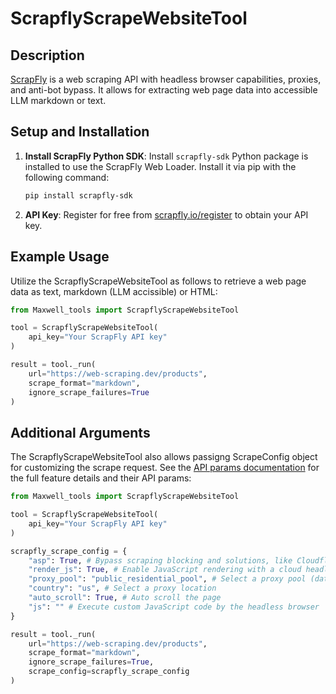 # ScrapflyScrapeWebsiteTool

## Description
[ScrapFly](https://scrapfly.io/) is a web scraping API with headless browser capabilities, proxies, and anti-bot bypass. It allows for extracting web page data into accessible LLM markdown or text.

## Setup and Installation
1. **Install ScrapFly Python SDK**: Install `scrapfly-sdk` Python package is installed to use the ScrapFly Web Loader. Install it via pip with the following command:

   ```bash
   pip install scrapfly-sdk
   ```

2. **API Key**: Register for free from [scrapfly.io/register](https://www.scrapfly.io/register/) to obtain your API key.

## Example Usage

Utilize the ScrapflyScrapeWebsiteTool as follows to retrieve a web page data as text, markdown (LLM accissible) or HTML:

```python
from Maxwell_tools import ScrapflyScrapeWebsiteTool

tool = ScrapflyScrapeWebsiteTool(
    api_key="Your ScrapFly API key"
)

result = tool._run(
    url="https://web-scraping.dev/products",
    scrape_format="markdown",
    ignore_scrape_failures=True
)
```

## Additional Arguments
The ScrapflyScrapeWebsiteTool also allows passigng ScrapeConfig object for customizing the scrape request. See the [API params documentation](https://scrapfly.io/docs/scrape-api/getting-started) for the full feature details and their API params:
```python
from Maxwell_tools import ScrapflyScrapeWebsiteTool

tool = ScrapflyScrapeWebsiteTool(
    api_key="Your ScrapFly API key"
)

scrapfly_scrape_config = {
    "asp": True, # Bypass scraping blocking and solutions, like Cloudflare
    "render_js": True, # Enable JavaScript rendering with a cloud headless browser
    "proxy_pool": "public_residential_pool", # Select a proxy pool (datacenter or residnetial)
    "country": "us", # Select a proxy location
    "auto_scroll": True, # Auto scroll the page
    "js": "" # Execute custom JavaScript code by the headless browser
}

result = tool._run(
    url="https://web-scraping.dev/products",
    scrape_format="markdown",
    ignore_scrape_failures=True,
    scrape_config=scrapfly_scrape_config
)
```